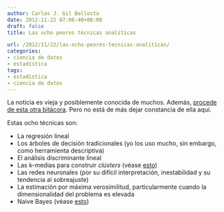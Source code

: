 ```yaml
---
author: Carlos J. Gil Bellosta
date: 2012-11-22 07:06:40+00:00
draft: false
title: Las ocho peores técnicas analíticas

url: /2012/11/22/las-ocho-peores-tecnicas-analiticas/
categories:
- ciencia de datos
- estadística
tags:
- estadística
- ciencia de datos
---
```


La noticia es vieja y posiblemente conocida de muchos. Además, [procede de esta otra bitácora](http://www.analyticbridge.com/profiles/blogs/the-8-worst-predictive-modeling-techniques). Pero no está de más dejar constancia de ella aquí.

Estas ocho técnicas son:

* La regresión lineal
* Los árboles de decisión tradicionales (yo los uso mucho, sin embargo, como herramienta descriptiva)
* El análisis discriminante lineal
* Las k-medias para construir _clústers_ (véase [esto](http://www.datanalytics.com/blog/2011/01/14/algoritmos-de-mineria-de-datos-en-su-contexto/))
* Las redes neuronales (por su difícil interpretación, inestabilidad y su tendencia al sobreajuste)
* La estimación por máxima verosimilitud, particularmente cuando la dimensionalidad del problema es elevada
* Naive Bayes (véase [esto](http://www.datanalytics.com/blog/2012/09/06/limpieza-de-cartera-tres-articulos/))

